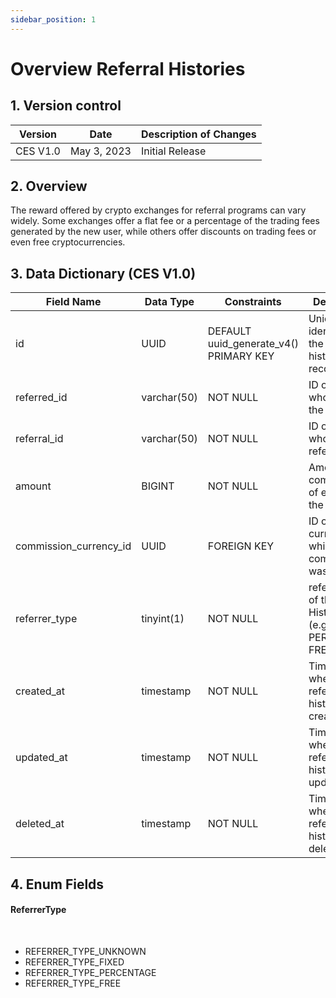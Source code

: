 ```yaml
---
sidebar_position: 1
---
```


# Overview Referral Histories

## 1. Version control

| Version  | Date        | Description of Changes |
| -------- | ----------- | ---------------------- |
| CES V1.0 | May 3, 2023 | Initial Release        |

## 2. Overview

The reward offered by crypto exchanges for referral programs can vary widely. Some exchanges offer a flat fee or a percentage of the trading fees generated by the new user, while others offer discounts on trading fees or even free cryptocurrencies.

## 3. Data Dictionary (CES V1.0)

| Field Name             | Data Type   | Constraints                            | Description                                                          |
| ---------------------- | ----------- | -------------------------------------- | -------------------------------------------------------------------- |
| id                     | UUID        | DEFAULT uuid_generate_v4() PRIMARY KEY | Unique identifier for the referral history record                    |
| referred_id            | varchar(50) | NOT NULL                               | ID of the user who made the referral                                 |
| referral_id            | varchar(50) | NOT NULL                               | ID of the user who was referred                                      |
| amount                 | BIGINT      | NOT NULL                               | Amount commission of earned for the referral                         |
| commission_currency_id | UUID        | FOREIGN KEY                            | ID of the currency in which the commission was paid                  |
| referrer_type          | tinyint(1)  | NOT NULL                               | referrer_type of the eferral Histories (e.g. FIXED PERCENTAGE FREE ) |
| created_at             | timestamp   | NOT NULL                               | Timestamp of when the referral history was created                   |
| updated_at             | timestamp   | NOT NULL                               | Timestamp of when the referral history was updated                   |
| deleted_at             | timestamp   | NOT NULL                               | Timestamp of when the referral history was deleted                   |

## 4. Enum Fields

#### **ReferrerType**

&nbsp;

- REFERRER_TYPE_UNKNOWN
- REFERRER_TYPE_FIXED
- REFERRER_TYPE_PERCENTAGE
- REFERRER_TYPE_FREE
